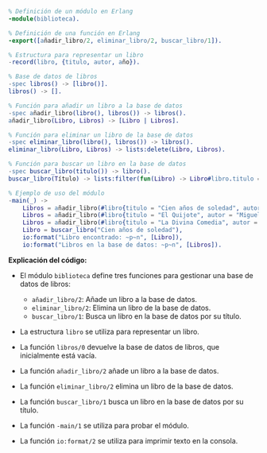 ```erlang
% Definición de un módulo en Erlang
-module(biblioteca).

% Definición de una función en Erlang
-export([añadir_libro/2, eliminar_libro/2, buscar_libro/1]).

% Estructura para representar un libro
-record(libro, {titulo, autor, año}).

% Base de datos de libros
-spec libros() -> [libro()].
libros() -> [].

% Función para añadir un libro a la base de datos
-spec añadir_libro(libro(), libros()) -> libros().
añadir_libro(Libro, Libros) -> [Libro | Libros].

% Función para eliminar un libro de la base de datos
-spec eliminar_libro(libro(), libros()) -> libros().
eliminar_libro(Libro, Libros) -> lists:delete(Libro, Libros).

% Función para buscar un libro en la base de datos
-spec buscar_libro(titulo()) -> libro().
buscar_libro(Título) -> lists:filter(fun(Libro) -> Libro#libro.titulo == Título end, libros()).

% Ejemplo de uso del módulo
-main(_) ->
    Libros = añadir_libro(#libro{titulo = "Cien años de soledad", autor = "Gabriel García Márquez", año = 1967}, libros()),
    Libros = añadir_libro(#libro{titulo = "El Quijote", autor = "Miguel de Cervantes Saavedra", año = 1605}, Libros),
    Libros = añadir_libro(#libro{titulo = "La Divina Comedia", autor = "Dante Alighieri", año = 1308}, Libros),
    Libro = buscar_libro("Cien años de soledad"),
    io:format("Libro encontrado: ~p~n", [Libro]),
    io:format("Libros en la base de datos: ~p~n", [Libros]).
```

**Explicación del código:**

* El módulo `biblioteca` define tres funciones para gestionar una base de datos de libros:

    * `añadir_libro/2`: Añade un libro a la base de datos.
    * `eliminar_libro/2`: Elimina un libro de la base de datos.
    * `buscar_libro/1`: Busca un libro en la base de datos por su título.

* La estructura `libro` se utiliza para representar un libro.

* La función `libros/0` devuelve la base de datos de libros, que inicialmente está vacía.

* La función `añadir_libro/2` añade un libro a la base de datos.

* La función `eliminar_libro/2` elimina un libro de la base de datos.

* La función `buscar_libro/1` busca un libro en la base de datos por su título.

* La función `-main/1` se utiliza para probar el módulo.

* La función `io:format/2` se utiliza para imprimir texto en la consola.